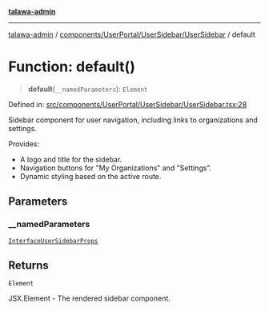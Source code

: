 [**talawa-admin**](../../../../../README.md)

***

[talawa-admin](../../../../../README.md) / [components/UserPortal/UserSidebar/UserSidebar](../README.md) / default

# Function: default()

> **default**(`__namedParameters`): `Element`

Defined in: [src/components/UserPortal/UserSidebar/UserSidebar.tsx:28](https://github.com/gautam-divyanshu/talawa-admin/blob/9fec1eef6a4674b14f6abe30e3be3844537d8dc2/src/components/UserPortal/UserSidebar/UserSidebar.tsx#L28)

Sidebar component for user navigation, including links to organizations and settings.

Provides:
- A logo and title for the sidebar.
- Navigation buttons for "My Organizations" and "Settings".
- Dynamic styling based on the active route.

## Parameters

### \_\_namedParameters

[`InterfaceUserSidebarProps`](../interfaces/InterfaceUserSidebarProps.md)

## Returns

`Element`

JSX.Element - The rendered sidebar component.
